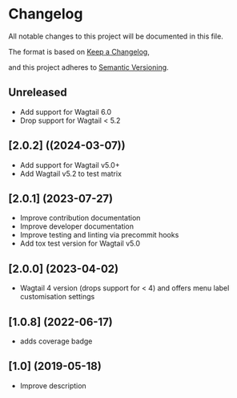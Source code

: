 # Changelog

All notable changes to this project will be documented in this file.

The format is based on [Keep a Changelog](https://keepachangelog.com/en/1.0.0/),

and this project adheres to [Semantic Versioning](https://semver.org/spec/v2.0.0.html).

## Unreleased

- Add support for Wagtail 6.0
- Drop support for Wagtail < 5.2

## [2.0.2] ((2024-03-07))

- Add support for Wagtail v5.0+
- Add Wagtail v5.2 to test matrix

## [2.0.1] (2023-07-27)

- Improve contribution documentation
- Improve developer documentation
- Improve testing and linting via precommit hooks
- Add tox test version for Wagtail v5.0

## [2.0.0] (2023-04-02)

- Wagtail 4 version (drops support for < 4) and offers menu label customisation settings

## [1.0.8] (2022-06-17)

- adds coverage badge

## [1.0] (2019-05-18)

- Improve description

